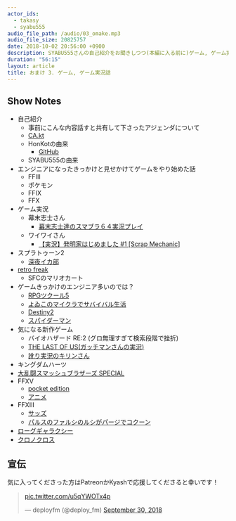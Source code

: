 ```yaml
---
actor_ids:
  - takasy
  - syabu555
audio_file_path: /audio/03_omake.mp3
audio_file_size: 20825757
date: 2018-10-02 20:56:00 +0900
description: SYABU555さんの自己紹介をお聞きしつつ(本編に入る前に)ゲーム, ゲーム実況の話で盛り上がりました
duration: "56:15"
layout: article
title: おまけ 3. ゲーム, ゲーム実況話
---
```

 
## Show Notes
- 自己紹介
  - 事前にこんな内容話すと共有して下さったアジェンダについて
  - [CA.kt](https://cyberagent.connpass.com/event/103073/)
  - HonKotの由来
    - [GitHub](https://github.com/HoNKoT)
  - SYABU555の由来
- エンジニアになったきっかけと見せかけてゲームをやり始めた話
  - FFIII
  - ポケモン
  - FFIX
  - FFX
- ゲーム実況
  - 幕末志士さん
    - [幕末志士達のスマブラ６４実況プレイ](http://www.nicovideo.jp/watch/sm22954889)
  - ワイワイさん
    - [【実況】発明家はじめました #1 [Scrap Mechanic]](http://www.nicovideo.jp/watch/sm28549395)
- スプラトゥーン2
  - [深夜イカ部](https://bosyu.me/users/SYABU555/wants/4929)
- [retro freak](http://www.cybergadget.co.jp/retrofreak/)
  - SFCのマリオカート
- ゲームきっかけのエンジニア多いのでは？
  - [RPGツクール5](https://www26.atwiki.jp/gcmatome/pages/393.html)
  - [よゐこのマイクラでサバイバル生活](https://www.youtube.com/playlist?list=PLPh3p_yYrx0C9xsovx-aqTH2QcCPm5jA3)
  - [Destiny2](https://www.destinythegame.com/ja/home)
  - [スパイダーマン](https://www.jp.playstation.com/games/marvels-spider-man/?tkgpscom=dc_spiderman_fb_20180528)
- 気になる新作ゲーム
  - バイオハザード RE:2 (グロ無理すぎて検索段階で挫折)
  - [THE LAST OF US(ガッチマンさんの実況)](https://www.youtube.com/playlist?list=PLEQchj72pK56jJYBtK455LNbrG9O8hzcK)
  - [訛り実況のキリンさん](http://www.nicovideo.jp/user/14378176)
- キングダムハーツ
- [大乱闘スマッシュブラザーズ SPECIAL](https://www.smashbros.com/ja_JP/)
- FFXV
  - [pocket edition](http://www.jp.square-enix.com/ff15pocket/)
  - [アニメ](http://www.jp.square-enix.com/ff15/brotherhood/)
- FFXIII
  - [サッズ](https://dic.pixiv.net/a/%E3%82%B5%E3%83%83%E3%82%BA%E3%83%BB%E3%82%AB%E3%83%83%E3%83%84%E3%83%AD%E3%82%A4)
  - [パルスのファルシのルシがパージでコクーン](http://dic.nicovideo.jp/a/%E3%83%91%E3%83%AB%E3%82%B9%E3%81%AE%E3%83%95%E3%82%A1%E3%83%AB%E3%82%B7%E3%81%AE%E3%83%AB%E3%82%B7%E3%81%8C%E3%83%91%E3%83%BC%E3%82%B8%E3%81%A7%E3%82%B3%E3%82%AF%E3%83%BC%E3%83%B3)
- [ローグギャラクシー](https://www26.atwiki.jp/gcmatome/pages/2727.html)
- [クロノクロス](https://www26.atwiki.jp/gcmatome/pages/2527.html)


## 宣伝
気に入ってくださった方はPatreonかKyashで応援してくださると幸いです！

<blockquote class="twitter-tweet" data-lang="en"><p lang="ja" dir="ltr"><a href="https://t.co/u5qYWOTx4p">pic.twitter.com/u5qYWOTx4p</a></p>&mdash; deployfm (@deploy_fm) <a href="https://twitter.com/deploy_fm/status/1046396967956361223?ref_src=twsrc%5Etfw">September 30, 2018</a></blockquote>
<script async src="https://platform.twitter.com/widgets.js" charset="utf-8"></script>
